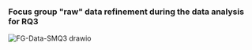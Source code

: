 ### Focus group "raw" data refinement during the data analysis for RQ3
![FG-Data-SMQ3 drawio](https://user-images.githubusercontent.com/18057711/151675516-606f9575-0c0d-4705-b752-636f0037be57.png)



